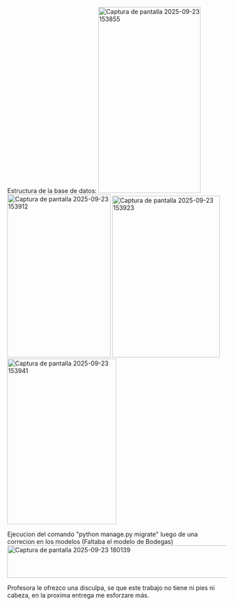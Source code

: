 Estructura de la base de datos:
<img width="235" height="427" alt="Captura de pantalla 2025-09-23 153855" src="https://github.com/user-attachments/assets/f62f80ee-1445-4f8c-ab1f-8ef3cb53ae16" />
<img width="237" height="374" alt="Captura de pantalla 2025-09-23 153912" src="https://github.com/user-attachments/assets/7f8a5b15-9189-4439-9baf-58104d5b7bec" />
<img width="247" height="371" alt="Captura de pantalla 2025-09-23 153923" src="https://github.com/user-attachments/assets/d1907d2a-b62c-4c44-a09b-c12aa34df812" />
<img width="250" height="380" alt="Captura de pantalla 2025-09-23 153941" src="https://github.com/user-attachments/assets/7a27a373-9f99-4197-b401-0302572df722" />

Ejecucion del comando "python manage.py migrate" luego de una correcion en los modelos (Faltaba el modelo de Bodegas)
<img width="625" height="75" alt="Captura de pantalla 2025-09-23 180139" src="https://github.com/user-attachments/assets/67b35a6d-cec0-4fe6-bd3b-e24526342557" />

Profesora le ofrezco una disculpa, se que este trabajo no tiene ni pies ni cabeza, en la proxima entrega me esforzare más.


